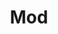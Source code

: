 ---
layout: term
title: 'Mod'
name: mod
description: "Élément qui peut être ajouté aux portails pour en modifier les caractéristiques."
---